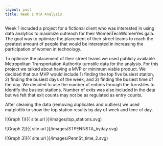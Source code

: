 ```yaml
---
layout: post
title: Week 1 MTA Analysis
---
```


Week 1 included a project for a fictional client who was interested in using data analytics to maximize outreach for their WomenTechWomenYes gala. The goal was to optimize the placement of their street teams to reach the greatest amount of people that would be interested in increasing the participation of women in technology. 

To optimize the placement of their street teams we used publicly available Metropolitan Transportation Authority turnstile data for the analysis. For this project we talked about having a MVP or minimum viable product. We decided that our MVP would include 1) finding the top five busiest station, 2) finding the busiest days of the week, and 3) finding the busiest time of the day. We decided to use the number of entries through the turnstiles to identify the busiest stations. Number of exits was also included in the data but we felt that exit counts may not be as regulated as entry counts.

After cleaning the data (removing duplicates and outliers) we used matplotlib to show the top station results by day of week and time of day.

![Graph 1]({{ site.url }}/images/top_stations.svg)

![Graph 2]({{ site.url }}/images/STPENNSTA_byday.svg)

![Graph 3]({{ site.url }}/images/PennSt_time_2.svg)

